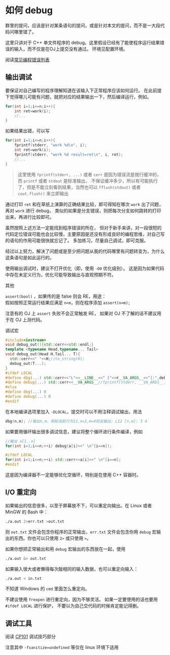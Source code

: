 # 如何 debug

群里的提问，应该是针对某条语句的提问，或是针对本文的提问，而不是一大段代码问哪里错了。

这里只讲对于 C++ 单文件程序的 debug。这里假设已经有了能使程序运行结果错误的输入，而不仅是在OJ上提交没有通过。
环境见配置环境。

阅读[常见编程错误列表](https://icpc.xidian.wiki/cce)

## 输出调试

要保证对自己编写的程序理解知道在该输入下正常程序应该如何运行。
在此前提下觉得哪儿可能有问题，就把对应的结果输出一下，然后编译运行，例如。

```cpp
for(int i=1;i<=n;i++){
	int ret=work(i);
	//...
}
```

如果结果出错，可以写

```cpp
for(int i=1;i<=n;i++){
	fprintf(stderr, "work %d\n", i);
	int ret=work(i);
	fprintf(stderr, "work %d result=ret\n", i, ret);
	//...
}
```

> 这里使用 `fprintf(stderr, ...)` 或者 `cerr` 是因为错误流是按行缓冲的，而 `printf` 或者 `stdout` 是标准输出，
不保证缓冲多少，所以有可能执行了，但是不能立刻看到结果，当然也可以 `fflush(stdout)` 或者 `cout.flush()` 来立即输出

通过打印 `ret` 和在草纸上演算的正确结果比较，即可得知在哪次 `work` 出了问题，再对 `work` 进行 debug，
类似的如果是分支错误，则把每次分支如何跳转的打印出来，再进行比较即可。

虽然按照上述方法一定能找到程序错误的所在，
但对于新手来讲，对一段很短的代码定位错误可能也会比较慢，主要原因是还没有形成良好的编程思维，对自己写的语句的作用可能很快就忘记了。
多加练习，尽量自己调试，即可克服。

经过以上努力，解决了问题或是至少把问题从我的代码哪里有问题转变为，为什么这条语句是如此运行的。

使用输出调试时，建议不打开优化（即，使用 `-O0` 优化级别）。
这是因为如果代码中存在未定义行为，优化可能导致输出与直观预期不符。

其他

`assert(bool)` ，如果传的是 false 则会 RE，用途：  
假如按照正常运行结果应满足 `n<m`，则在程序添加 `assert(n<m);`

注意有的 OJ 上 `assert` 失败不会正常触发 RE，
如果对 OJ 不了解的话不建议用于在 OJ 上测代码。

调试宏

```cpp
#include<iostream>
void debug_out(){std::cerr<<std::endl;}
template <typename Head,typename... Tail>
void debug_out(Head H,Tail... T){
  std::cerr<<" "<<H;//to_string(H);
  debug_out(T...);
}
#ifdef LOCAL
#define dbg(...) std::cerr<<"L"<<__LINE__<<" ["<<#__VA_ARGS__<<"]:",debug_out(__VA_ARGS__)
#define debug(...) std::cerr<<__VA_ARGS__//fprintf(stderr, __VA_ARGS__)
#else
#define dbg(...) 0
#define debug(...) 0
#endif
```

在本地编译选项里加入 `-DLOCAL`，提交时可以不用注释调试输出，用法

```cpp
dbg(n,m); //输出n,m，例如当前行为12,n=3,m=4则会输出: L12 [n,m]: 3 4
```

如果要用循环输出很多调试信息，建议将整个循环进行条件编译，例如

```cpp
//输出 a[1..n]
for(int i=1;i<=n;++i) debug(a[i]<<" \n"[i==n]);

#ifdef LOCAL
for(int i=1;i<=n;++i) std::cerr<<a[i]<<" \n"[i==n];
#endif
```

这是因为编译器不一定能够优化空循环，特别是在使用 C++ 容器时。

## I/O 重定向

如果输出的信息很多，以至于屏幕放不下，可以重定向输出。在 Linux 或者 MinGW
的 Bash 中：

```bash
./a.out 2>err.txt >out.txt
```

则 `out.txt` 文件会包含你程序的正常输出，`err.txt` 文件会包含你用
`debug` 宏输出的东西。你也可以只使用 `2>` 或只使用 `>`。

如果你想把正常输出和用 `debug` 宏输出的东西放在一起，使用

```bash
./a.out &> out.txt
```

如果输入很大或者懒得每次敲相同的输入数据，也可以重定向输入：

```bash
./a.out < in.txt
```

不知道 Windows 的 `cmd` 里面怎么重定向。

不建议使用 `freopen` 进行重定向，因为不够灵活。
如果一定要使用的话也要用 `#ifdef LOCAL` 进行保护，
不要以为自己交代码的时候肯定能记得删。

## 调试工具

阅读 [CP101](https://acm.xidian.edu.cn/assets/程序调试.pdf) 调试技巧部分

注意其中 `-fsanitize=undefined` 等仅在 linux 环境下适用

